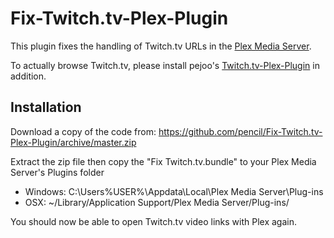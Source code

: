 # Fix-Twitch.tv-Plex-Plugin

This plugin fixes the handling of Twitch.tv URLs in the [Plex Media Server](http://www.plexapp.com/connected/).

To actually browse Twitch.tv, please install pejoo's [Twitch.tv-Plex-Plugin](https://github.com/pejoo/Twitch.tv-Plex-Plugin) in addition.

## Installation

Download a copy of the code from: https://github.com/pencil/Fix-Twitch.tv-Plex-Plugin/archive/master.zip

Extract the zip file then copy the "Fix Twitch.tv.bundle" to your Plex Media Server's Plugins folder
* Windows: C:\Users\%USER%\Appdata\Local\Plex Media Server\Plug-ins
* OSX: ~/Library/Application Support/Plex Media Server/Plug-ins/

You should now be able to open Twitch.tv video links with Plex again.
